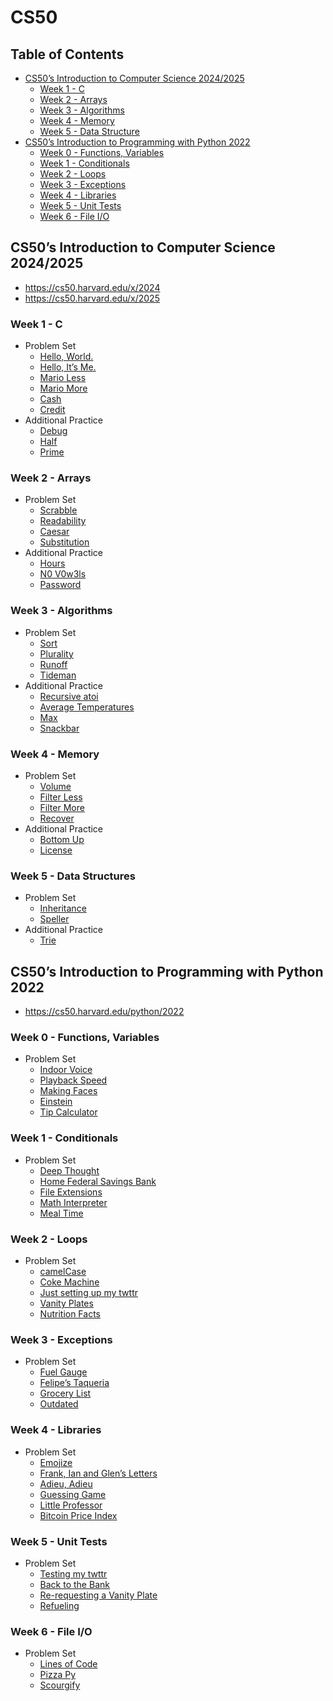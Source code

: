 # CS50

## Table of Contents

- [CS50’s Introduction to Computer Science 2024/2025](#cs50s-introduction-to-computer-science-20242025)
  - [Week 1 - C](#week-1---c)
  - [Week 2 - Arrays](#week-2---arrays)
  - [Week 3 - Algorithms](#week-3---algorithms)
  - [Week 4 - Memory](#week-4---memory)
  - [Week 5 - Data Structure](#week-5---data-structures)
- [CS50’s Introduction to Programming with Python 2022](#cs50s-introduction-to-programming-with-python-2022)
  - [Week 0 - Functions, Variables](#week-0---functions-variables)
  - [Week 1 - Conditionals](#week-1---conditionals)
  - [Week 2 - Loops](#week-2---loops)
  - [Week 3 - Exceptions](#week-3---exceptions)
  - [Week 4 - Libraries](#week-4---libraries)
  - [Week 5 - Unit Tests](#week-5---unit-tests)
  - [Week 6 - File I/O](#week-6---file-io)

## CS50’s Introduction to Computer Science 2024/2025

- <https://cs50.harvard.edu/x/2024>
- <https://cs50.harvard.edu/x/2025>

### Week 1 - C

- Problem Set
  - [Hello, World.](./cs50x/Week%2001/world/hello.c)
  - [Hello, It’s Me.](./cs50x/Week%2001/me/hello.c)
  - [Mario Less](./cs50x/Week%2001/mario/less/mario.c)
  - [Mario More](./cs50x/Week%2001/mario/more/mario.c)
  - [Cash](./cs50x/Week%2001/cash/cash.c)
  - [Credit](./cs50x/Week%2001/credit/credit.c)
- Additional Practice
  - [Debug](./cs50x/Week%2001/debug/debug.c)
  - [Half](./cs50x/Week%2001/half/half.c)
  - [Prime](./cs50x/Week%2001/prime/prime.c)

### Week 2 - Arrays

- Problem Set
  - [Scrabble](./cs50x/Week%2002/scrabble/scrabble.c)
  - [Readability](./cs50x/Week%2002/readability/readability.c)
  - [Caesar](./cs50x/Week%2002/caesar/caesar.c)
  - [Substitution](./cs50x/Week%2002/substitution/substitution.c)
- Additional Practice
  - [Hours](./cs50x/Week%2002/hours/hours.c)
  - [N0 V0w3ls](./cs50x/Week%2002/no-vowels/no-vowels.c)
  - [Password](./cs50x/Week%2002/password/password.c)

### Week 3 - Algorithms

- Problem Set
  - [Sort](./cs50x/Week%2003/sort/answers.txt)
  - [Plurality](./cs50x/Week%2003/plurality/plurality.c)
  - [Runoff](./cs50x/Week%2003/runoff/runoff.c)
  - [Tideman](./cs50x/Week%2003/tideman/tideman.c)
- Additional Practice
  - [Recursive atoi](./cs50x/Week%2003/atoi/atoi.c)
  - [Average Temperatures](./cs50x/Week%2003/temps/temps.c)
  - [Max](./cs50x/Week%2003/max/max.c)
  - [Snackbar](./cs50x/Week%2003/snackbar/snackbar.c)

### Week 4 - Memory

- Problem Set
  - [Volume](./cs50x/Week%2004/volume/volume.c)
  - [Filter Less](./cs50x/Week%2004/filter/less/helpers.c)
  - [Filter More](./cs50x/Week%2004/filter/more/helpers.c)
  - [Recover](./cs50x/Week%2004/recover/recover.c)
- Additional Practice
  - [Bottom Up](./cs50x/Week%2004/bottomup/bottomup.c)
  - [License](./cs50x/Week%2004/license/license.c)

### Week 5 - Data Structures

- Problem Set
  - [Inheritance](./cs50x/Week%2005/inheritance/inheritance.c)
  - [Speller](./cs50x/Week%2005/speller/dictionary.c)
- Additional Practice
  - [Trie](./cs50x/Week%2005/trie/trie.c)

## CS50’s Introduction to Programming with Python 2022

- <https://cs50.harvard.edu/python/2022>

### Week 0 - Functions, Variables

- Problem Set
  - [Indoor Voice](./cs50p/Week%2000/indoor/indoor.py)
  - [Playback Speed](./cs50p/Week%2000/playback/playback.py)
  - [Making Faces](./cs50p/Week%2000/faces/faces.py)
  - [Einstein](./cs50p/Week%2000/einstein/einstein.py)
  - [Tip Calculator](./cs50p/Week%2000/tip/tip.py)

### Week 1 - Conditionals

- Problem Set
  - [Deep Thought](/cs50p/Week%2001/deep/deep.py)
  - [Home Federal Savings Bank](/cs50p/Week%2001/bank/bank.py)
  - [File Extensions](/cs50p/Week%2001/extensions/extensions.py)
  - [Math Interpreter](/cs50p/Week%2001/interpreter/interpreter.py)
  - [Meal Time](/cs50p/Week%2001/meal/meal.py)

### Week 2 - Loops

- Problem Set
  - [camelCase](/cs50p/Week%2002/camel/camel.py)
  - [Coke Machine](/cs50p/Week%2002/coke/coke.py)
  - [Just setting up my twttr](/cs50p/Week%2002/twttr/twttr.py)
  - [Vanity Plates](/cs50p/Week%2002/plates/plates.py)
  - [Nutrition Facts](/cs50p/Week%2002/nutrition/nutrition.py)

### Week 3 - Exceptions

- Problem Set
  - [Fuel Gauge](/cs50p/Week%2003/fuel/fuel.py)
  - [Felipe’s Taqueria](/cs50p/Week%2003/taqueria/taqueria.py)
  - [Grocery List](/cs50p/Week%2003/grocery/grocery.py)
  - [Outdated](/cs50p/Week%2003/outdated/outdated.py)

### Week 4 - Libraries

- Problem Set
  - [Emojize](/cs50p/Week%2004/emojize/emojize.py)
  - [Frank, Ian and Glen’s Letters](/cs50p/Week%2004/figlet/figlet.py)
  - [Adieu, Adieu](/cs50p/Week%2004/adieu/adieu.py)
  - [Guessing Game](/cs50p/Week%2004/game/game.py)
  - [Little Professor](/cs50p/Week%2004/professor/professor.py)
  - [Bitcoin Price Index](/cs50p/Week%2004/bitcoin/bitcoin.py)

### Week 5 - Unit Tests

- Problem Set
  - [Testing my twttr](/cs50p/Week%2005/test_twttr/test_twttr.py)
  - [Back to the Bank](/cs50p/Week%2005/test_bank/test_bank.py)
  - [Re-requesting a Vanity Plate](/cs50p/Week%2005/test_plates/test_plates.py)
  - [Refueling](/cs50p/Week%2005/test_fuel/test_fuel.py)

### Week 6 - File I/O

- Problem Set
  - [Lines of Code](/cs50p/Week%2006/lines/lines.py)
  - [Pizza Py](/cs50p/Week%2006/pizza/pizza.py)
  - [Scourgify](/cs50p/Week%2006/scourgify/scourgify.py)
